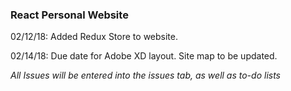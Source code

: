 ### React Personal Website

02/12/18: Added Redux Store to website.

02/14/18: Due date for Adobe XD layout. Site map to be updated.

*All Issues will be entered into the issues tab, as well as to-do lists*
